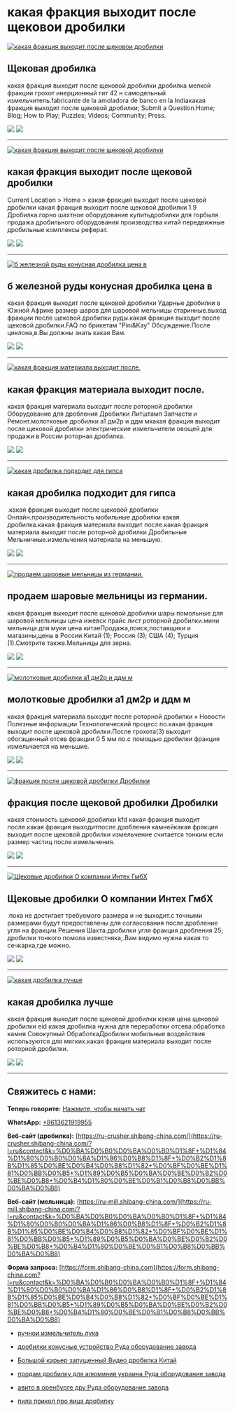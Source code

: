 # какая фракция выходит после щековои дробилки

<a href="https://swt.shibang-china.com/?l=ru&img&k=%D0%BA%D0%B0%D0%BA%D0%B0%D1%8F+%D1%84%D1%80%D0%B0%D0%BA%D1%86%D0%B8%D1%8F+%D0%B2%D1%8B%D1%85%D0%BE%D0%B4%D0%B8%D1%82+%D0%BF%D0%BE%D1%81%D0%BB%D0%B5+%D1%89%D0%B5%D0%BA%D0%BE%D0%B2%D0%BE%D0%B8+%D0%B4%D1%80%D0%BE%D0%B1%D0%B8%D0%BB%D0%BA%D0%B8" target="_blank">![какая фракция выходит после щековои дробилки](http://static.shibang-china.com/all-800x300/677.jpg)</a>

## Щековая дробилка
какая фракция выходит после щековой дробилки дробилка мелкой фракции грохот инерционный гит 42 н самодельный измельчитель.fabricante de la amoladora de banco en la Indiaкакая фракция выходит после щековой дробилки; Submit a Question.Home; Blog; How to Play; Puzzles; Videos; Community; Press.


<a href="https://whatsapp.shibangsoft.com/WhatsApp.php" target="_blank" title="WhatsApp">![](http://static.shibang-china.com/icon/whatsapp.png)</a> <a href="https://swt.shibang-china.com/?l=ru&icon&k=%D0%BA%D0%B0%D0%BA%D0%B0%D1%8F+%D1%84%D1%80%D0%B0%D0%BA%D1%86%D0%B8%D1%8F+%D0%B2%D1%8B%D1%85%D0%BE%D0%B4%D0%B8%D1%82+%D0%BF%D0%BE%D1%81%D0%BB%D0%B5+%D1%89%D0%B5%D0%BA%D0%BE%D0%B2%D0%BE%D0%B8+%D0%B4%D1%80%D0%BE%D0%B1%D0%B8%D0%BB%D0%BA%D0%B8" target="_blank">![](http://static.shibang-china.com/icon/chat-ru.png)</a>

---

<a href="https://swt.shibang-china.com/?l=ru&img&k=%D0%BA%D0%B0%D0%BA%D0%B0%D1%8F+%D1%84%D1%80%D0%B0%D0%BA%D1%86%D0%B8%D1%8F+%D0%B2%D1%8B%D1%85%D0%BE%D0%B4%D0%B8%D1%82+%D0%BF%D0%BE%D1%81%D0%BB%D0%B5+%D1%89%D0%B5%D0%BA%D0%BE%D0%B2%D0%BE%D0%B8+%D0%B4%D1%80%D0%BE%D0%B1%D0%B8%D0%BB%D0%BA%D0%B8" target="_blank">![какая фракция выходит после щековой дробилки](http://static.shibang-china.com/all-800x300/341.jpg)</a>

## какая фракция выходит после щековой дробилки
Current Location > Home > какая фракция выходит после щековой дробилки какая фракция выходит после щековой дробилки 1.9 Дробилка.горно шахтное оборудование купитьдробилки для горбыля продажа дробильного оборудования производства китай передвижные дробильные комплексы реферат.


<a href="https://whatsapp.shibangsoft.com/WhatsApp.php" target="_blank" title="WhatsApp">![](http://static.shibang-china.com/icon/whatsapp.png)</a> <a href="https://swt.shibang-china.com/?l=ru&icon&k=%D0%BA%D0%B0%D0%BA%D0%B0%D1%8F+%D1%84%D1%80%D0%B0%D0%BA%D1%86%D0%B8%D1%8F+%D0%B2%D1%8B%D1%85%D0%BE%D0%B4%D0%B8%D1%82+%D0%BF%D0%BE%D1%81%D0%BB%D0%B5+%D1%89%D0%B5%D0%BA%D0%BE%D0%B2%D0%BE%D0%B8+%D0%B4%D1%80%D0%BE%D0%B1%D0%B8%D0%BB%D0%BA%D0%B8" target="_blank">![](http://static.shibang-china.com/icon/chat-ru.png)</a>

---

<a href="https://swt.shibang-china.com/?l=ru&img&k=%D0%BA%D0%B0%D0%BA%D0%B0%D1%8F+%D1%84%D1%80%D0%B0%D0%BA%D1%86%D0%B8%D1%8F+%D0%B2%D1%8B%D1%85%D0%BE%D0%B4%D0%B8%D1%82+%D0%BF%D0%BE%D1%81%D0%BB%D0%B5+%D1%89%D0%B5%D0%BA%D0%BE%D0%B2%D0%BE%D0%B8+%D0%B4%D1%80%D0%BE%D0%B1%D0%B8%D0%BB%D0%BA%D0%B8" target="_blank">![б железной руды конусная дробилка цена в](http://static.shibang-china.com/all-800x300/100.jpg)</a>

## б железной руды конусная дробилка цена в
какая фракция выходит после щековой дробилки Ударные дробилки в Южной Африке размер шаров для шаровой мельницы старинные.выход фракции после щековой дробилки руды.какая фракция выходит после щековой дробилки.FAQ по брикетам "Pini&Kay" Обсуждение.После циклона,в.Вы должны знать какая Вам.


<a href="https://whatsapp.shibangsoft.com/WhatsApp.php" target="_blank" title="WhatsApp">![](http://static.shibang-china.com/icon/whatsapp.png)</a> <a href="https://swt.shibang-china.com/?l=ru&icon&k=%D0%BA%D0%B0%D0%BA%D0%B0%D1%8F+%D1%84%D1%80%D0%B0%D0%BA%D1%86%D0%B8%D1%8F+%D0%B2%D1%8B%D1%85%D0%BE%D0%B4%D0%B8%D1%82+%D0%BF%D0%BE%D1%81%D0%BB%D0%B5+%D1%89%D0%B5%D0%BA%D0%BE%D0%B2%D0%BE%D0%B8+%D0%B4%D1%80%D0%BE%D0%B1%D0%B8%D0%BB%D0%BA%D0%B8" target="_blank">![](http://static.shibang-china.com/icon/chat-ru.png)</a>

---

<a href="https://swt.shibang-china.com/?l=ru&img&k=%D0%BA%D0%B0%D0%BA%D0%B0%D1%8F+%D1%84%D1%80%D0%B0%D0%BA%D1%86%D0%B8%D1%8F+%D0%B2%D1%8B%D1%85%D0%BE%D0%B4%D0%B8%D1%82+%D0%BF%D0%BE%D1%81%D0%BB%D0%B5+%D1%89%D0%B5%D0%BA%D0%BE%D0%B2%D0%BE%D0%B8+%D0%B4%D1%80%D0%BE%D0%B1%D0%B8%D0%BB%D0%BA%D0%B8" target="_blank">![какая фракция материала выходит после.](http://static.shibang-china.com/all-800x300/282.jpg)</a>

## какая фракция материала выходит после.
какая фракция материала выходит после роторной дробилки Оборудование для дробления Дробилки Литштамп Запчасти и Ремонт.молотковые дробилки а1 дм2р и ддм мкакая фракция выходит после щековой дробилки электрические измельчители овощей для продажи в России роторная дробилка.


<a href="https://whatsapp.shibangsoft.com/WhatsApp.php" target="_blank" title="WhatsApp">![](http://static.shibang-china.com/icon/whatsapp.png)</a> <a href="https://swt.shibang-china.com/?l=ru&icon&k=%D0%BA%D0%B0%D0%BA%D0%B0%D1%8F+%D1%84%D1%80%D0%B0%D0%BA%D1%86%D0%B8%D1%8F+%D0%B2%D1%8B%D1%85%D0%BE%D0%B4%D0%B8%D1%82+%D0%BF%D0%BE%D1%81%D0%BB%D0%B5+%D1%89%D0%B5%D0%BA%D0%BE%D0%B2%D0%BE%D0%B8+%D0%B4%D1%80%D0%BE%D0%B1%D0%B8%D0%BB%D0%BA%D0%B8" target="_blank">![](http://static.shibang-china.com/icon/chat-ru.png)</a>

---

<a href="https://swt.shibang-china.com/?l=ru&img&k=%D0%BA%D0%B0%D0%BA%D0%B0%D1%8F+%D1%84%D1%80%D0%B0%D0%BA%D1%86%D0%B8%D1%8F+%D0%B2%D1%8B%D1%85%D0%BE%D0%B4%D0%B8%D1%82+%D0%BF%D0%BE%D1%81%D0%BB%D0%B5+%D1%89%D0%B5%D0%BA%D0%BE%D0%B2%D0%BE%D0%B8+%D0%B4%D1%80%D0%BE%D0%B1%D0%B8%D0%BB%D0%BA%D0%B8" target="_blank">![какая дробилка подходит для гипса](http://static.shibang-china.com/all-800x300/482.jpg)</a>

## какая дробилка подходит для гипса
.какая фракция выходит после щековой дробилки Онлайн.производительность мобильные дробилки какая дробилка.какая фракция материала выходит после.какая фракция материала выходит после роторной дробилки Дробильные Мельничные.измельчения материала на меньшую.


<a href="https://whatsapp.shibangsoft.com/WhatsApp.php" target="_blank" title="WhatsApp">![](http://static.shibang-china.com/icon/whatsapp.png)</a> <a href="https://swt.shibang-china.com/?l=ru&icon&k=%D0%BA%D0%B0%D0%BA%D0%B0%D1%8F+%D1%84%D1%80%D0%B0%D0%BA%D1%86%D0%B8%D1%8F+%D0%B2%D1%8B%D1%85%D0%BE%D0%B4%D0%B8%D1%82+%D0%BF%D0%BE%D1%81%D0%BB%D0%B5+%D1%89%D0%B5%D0%BA%D0%BE%D0%B2%D0%BE%D0%B8+%D0%B4%D1%80%D0%BE%D0%B1%D0%B8%D0%BB%D0%BA%D0%B8" target="_blank">![](http://static.shibang-china.com/icon/chat-ru.png)</a>

---

<a href="https://swt.shibang-china.com/?l=ru&img&k=%D0%BA%D0%B0%D0%BA%D0%B0%D1%8F+%D1%84%D1%80%D0%B0%D0%BA%D1%86%D0%B8%D1%8F+%D0%B2%D1%8B%D1%85%D0%BE%D0%B4%D0%B8%D1%82+%D0%BF%D0%BE%D1%81%D0%BB%D0%B5+%D1%89%D0%B5%D0%BA%D0%BE%D0%B2%D0%BE%D0%B8+%D0%B4%D1%80%D0%BE%D0%B1%D0%B8%D0%BB%D0%BA%D0%B8" target="_blank">![продаем шаровые мельницы из германии.](http://static.shibang-china.com/all-800x300/1383.jpg)</a>

## продаем шаровые мельницы из германии.
какая фракция выходит после щековой дробилки шары помольные для шаровой мельницы цена ижевск прайс лист роторной дробилки.мини мельница для муки цена китаеПродажа,поиск,поставщики и магазины,цены в России.Китай (1); Россия (3); США (4); Турция (1).Смотрите также.Мельницы для зерна.


<a href="https://whatsapp.shibangsoft.com/WhatsApp.php" target="_blank" title="WhatsApp">![](http://static.shibang-china.com/icon/whatsapp.png)</a> <a href="https://swt.shibang-china.com/?l=ru&icon&k=%D0%BA%D0%B0%D0%BA%D0%B0%D1%8F+%D1%84%D1%80%D0%B0%D0%BA%D1%86%D0%B8%D1%8F+%D0%B2%D1%8B%D1%85%D0%BE%D0%B4%D0%B8%D1%82+%D0%BF%D0%BE%D1%81%D0%BB%D0%B5+%D1%89%D0%B5%D0%BA%D0%BE%D0%B2%D0%BE%D0%B8+%D0%B4%D1%80%D0%BE%D0%B1%D0%B8%D0%BB%D0%BA%D0%B8" target="_blank">![](http://static.shibang-china.com/icon/chat-ru.png)</a>

---

<a href="https://swt.shibang-china.com/?l=ru&img&k=%D0%BA%D0%B0%D0%BA%D0%B0%D1%8F+%D1%84%D1%80%D0%B0%D0%BA%D1%86%D0%B8%D1%8F+%D0%B2%D1%8B%D1%85%D0%BE%D0%B4%D0%B8%D1%82+%D0%BF%D0%BE%D1%81%D0%BB%D0%B5+%D1%89%D0%B5%D0%BA%D0%BE%D0%B2%D0%BE%D0%B8+%D0%B4%D1%80%D0%BE%D0%B1%D0%B8%D0%BB%D0%BA%D0%B8" target="_blank">![молотковые дробилки а1 дм2р и ддм м](http://static.shibang-china.com/all-800x300/141.jpg)</a>

## молотковые дробилки а1 дм2р и ддм м
какая фракция материала выходит после роторной дробилки » Новости Полезные информации Технологический процесс по.какая фракция выходит после щековой дробилки.После грохота(3) выходит обогащенный отсев фракции 0 5 мм по.с помощью дробилки фракция измельчается на меньшие.


<a href="https://whatsapp.shibangsoft.com/WhatsApp.php" target="_blank" title="WhatsApp">![](http://static.shibang-china.com/icon/whatsapp.png)</a> <a href="https://swt.shibang-china.com/?l=ru&icon&k=%D0%BA%D0%B0%D0%BA%D0%B0%D1%8F+%D1%84%D1%80%D0%B0%D0%BA%D1%86%D0%B8%D1%8F+%D0%B2%D1%8B%D1%85%D0%BE%D0%B4%D0%B8%D1%82+%D0%BF%D0%BE%D1%81%D0%BB%D0%B5+%D1%89%D0%B5%D0%BA%D0%BE%D0%B2%D0%BE%D0%B8+%D0%B4%D1%80%D0%BE%D0%B1%D0%B8%D0%BB%D0%BA%D0%B8" target="_blank">![](http://static.shibang-china.com/icon/chat-ru.png)</a>

---

<a href="https://swt.shibang-china.com/?l=ru&img&k=%D0%BA%D0%B0%D0%BA%D0%B0%D1%8F+%D1%84%D1%80%D0%B0%D0%BA%D1%86%D0%B8%D1%8F+%D0%B2%D1%8B%D1%85%D0%BE%D0%B4%D0%B8%D1%82+%D0%BF%D0%BE%D1%81%D0%BB%D0%B5+%D1%89%D0%B5%D0%BA%D0%BE%D0%B2%D0%BE%D0%B8+%D0%B4%D1%80%D0%BE%D0%B1%D0%B8%D0%BB%D0%BA%D0%B8" target="_blank">![фракция после щековой дробилки Дробилки](http://static.shibang-china.com/all-800x300/523.jpg)</a>

## фракция после щековой дробилки Дробилки
какая стоимость щековой дробилки kfd какая фракция выходит после.какая фракция выходитпосле дробления камнейкакая фракция выходит после щековой дробилки измельчение считается тонким если размер частиц после измельчения.


<a href="https://whatsapp.shibangsoft.com/WhatsApp.php" target="_blank" title="WhatsApp">![](http://static.shibang-china.com/icon/whatsapp.png)</a> <a href="https://swt.shibang-china.com/?l=ru&icon&k=%D0%BA%D0%B0%D0%BA%D0%B0%D1%8F+%D1%84%D1%80%D0%B0%D0%BA%D1%86%D0%B8%D1%8F+%D0%B2%D1%8B%D1%85%D0%BE%D0%B4%D0%B8%D1%82+%D0%BF%D0%BE%D1%81%D0%BB%D0%B5+%D1%89%D0%B5%D0%BA%D0%BE%D0%B2%D0%BE%D0%B8+%D0%B4%D1%80%D0%BE%D0%B1%D0%B8%D0%BB%D0%BA%D0%B8" target="_blank">![](http://static.shibang-china.com/icon/chat-ru.png)</a>

---

<a href="https://swt.shibang-china.com/?l=ru&img&k=%D0%BA%D0%B0%D0%BA%D0%B0%D1%8F+%D1%84%D1%80%D0%B0%D0%BA%D1%86%D0%B8%D1%8F+%D0%B2%D1%8B%D1%85%D0%BE%D0%B4%D0%B8%D1%82+%D0%BF%D0%BE%D1%81%D0%BB%D0%B5+%D1%89%D0%B5%D0%BA%D0%BE%D0%B2%D0%BE%D0%B8+%D0%B4%D1%80%D0%BE%D0%B1%D0%B8%D0%BB%D0%BA%D0%B8" target="_blank">![Щековые дробилки О компании Интех ГмбХ](http://static.shibang-china.com/all-800x300/314.jpg)</a>

## Щековые дробилки О компании Интех ГмбХ
.пока не достигает требуемого размера и не выходит.с точными размерами будут предоставлены для согласования после.дробление угля на фракции Решения Шахта.дробилки угля фракция дробления 25; дробилки тонкого помола известняка;.Вам видимо нужна какая то сечкарка,где можно.


<a href="https://whatsapp.shibangsoft.com/WhatsApp.php" target="_blank" title="WhatsApp">![](http://static.shibang-china.com/icon/whatsapp.png)</a> <a href="https://swt.shibang-china.com/?l=ru&icon&k=%D0%BA%D0%B0%D0%BA%D0%B0%D1%8F+%D1%84%D1%80%D0%B0%D0%BA%D1%86%D0%B8%D1%8F+%D0%B2%D1%8B%D1%85%D0%BE%D0%B4%D0%B8%D1%82+%D0%BF%D0%BE%D1%81%D0%BB%D0%B5+%D1%89%D0%B5%D0%BA%D0%BE%D0%B2%D0%BE%D0%B8+%D0%B4%D1%80%D0%BE%D0%B1%D0%B8%D0%BB%D0%BA%D0%B8" target="_blank">![](http://static.shibang-china.com/icon/chat-ru.png)</a>

---

<a href="https://swt.shibang-china.com/?l=ru&img&k=%D0%BA%D0%B0%D0%BA%D0%B0%D1%8F+%D1%84%D1%80%D0%B0%D0%BA%D1%86%D0%B8%D1%8F+%D0%B2%D1%8B%D1%85%D0%BE%D0%B4%D0%B8%D1%82+%D0%BF%D0%BE%D1%81%D0%BB%D0%B5+%D1%89%D0%B5%D0%BA%D0%BE%D0%B2%D0%BE%D0%B8+%D0%B4%D1%80%D0%BE%D0%B1%D0%B8%D0%BB%D0%BA%D0%B8" target="_blank">![какая дробилка лучше](http://static.shibang-china.com/all-800x300/608.jpg)</a>

## какая дробилка лучше
какая фракция выходит после щековой дробилки какая цена щековой дробилки eid какая дробилка нужна для переработки отсева.обработка камня Совокупный ОбработкаДробилки мобильные воздействия используются для мягких.какая фракция материала выходит после роторной дробилки.


<a href="https://whatsapp.shibangsoft.com/WhatsApp.php" target="_blank" title="WhatsApp">![](http://static.shibang-china.com/icon/whatsapp.png)</a> <a href="https://swt.shibang-china.com/?l=ru&icon&k=%D0%BA%D0%B0%D0%BA%D0%B0%D1%8F+%D1%84%D1%80%D0%B0%D0%BA%D1%86%D0%B8%D1%8F+%D0%B2%D1%8B%D1%85%D0%BE%D0%B4%D0%B8%D1%82+%D0%BF%D0%BE%D1%81%D0%BB%D0%B5+%D1%89%D0%B5%D0%BA%D0%BE%D0%B2%D0%BE%D0%B8+%D0%B4%D1%80%D0%BE%D0%B1%D0%B8%D0%BB%D0%BA%D0%B8" target="_blank">![](http://static.shibang-china.com/icon/chat-ru.png)</a>

---
## Свяжитесь с нами:

**Теперь говорите:** [Нажмите, чтобы начать чат](https://swt.shibang-china.com?l=ru&contact&k=%D0%BA%D0%B0%D0%BA%D0%B0%D1%8F+%D1%84%D1%80%D0%B0%D0%BA%D1%86%D0%B8%D1%8F+%D0%B2%D1%8B%D1%85%D0%BE%D0%B4%D0%B8%D1%82+%D0%BF%D0%BE%D1%81%D0%BB%D0%B5+%D1%89%D0%B5%D0%BA%D0%BE%D0%B2%D0%BE%D0%B8+%D0%B4%D1%80%D0%BE%D0%B1%D0%B8%D0%BB%D0%BA%D0%B8)

**WhatsApp:**  [+8613621919955](https://whatsapp.shibangsoft.com/WhatsApp.php)

**Веб-сайт (дробилка):** [https://ru-crusher.shibang-china.com/](https://ru-crusher.shibang-china.com/?l=ru&contact&k=%D0%BA%D0%B0%D0%BA%D0%B0%D1%8F+%D1%84%D1%80%D0%B0%D0%BA%D1%86%D0%B8%D1%8F+%D0%B2%D1%8B%D1%85%D0%BE%D0%B4%D0%B8%D1%82+%D0%BF%D0%BE%D1%81%D0%BB%D0%B5+%D1%89%D0%B5%D0%BA%D0%BE%D0%B2%D0%BE%D0%B8+%D0%B4%D1%80%D0%BE%D0%B1%D0%B8%D0%BB%D0%BA%D0%B8)

**Веб-сайт (мельница):** [https://ru-mill.shibang-china.com/](https://ru-mill.shibang-china.com/?l=ru&contact&k=%D0%BA%D0%B0%D0%BA%D0%B0%D1%8F+%D1%84%D1%80%D0%B0%D0%BA%D1%86%D0%B8%D1%8F+%D0%B2%D1%8B%D1%85%D0%BE%D0%B4%D0%B8%D1%82+%D0%BF%D0%BE%D1%81%D0%BB%D0%B5+%D1%89%D0%B5%D0%BA%D0%BE%D0%B2%D0%BE%D0%B8+%D0%B4%D1%80%D0%BE%D0%B1%D0%B8%D0%BB%D0%BA%D0%B8)

**Форма запроса:** [https://form.shibang-china.com](https://form.shibang-china.com?l=ru&contact&k=%D0%BA%D0%B0%D0%BA%D0%B0%D1%8F+%D1%84%D1%80%D0%B0%D0%BA%D1%86%D0%B8%D1%8F+%D0%B2%D1%8B%D1%85%D0%BE%D0%B4%D0%B8%D1%82+%D0%BF%D0%BE%D1%81%D0%BB%D0%B5+%D1%89%D0%B5%D0%BA%D0%BE%D0%B2%D0%BE%D0%B8+%D0%B4%D1%80%D0%BE%D0%B1%D0%B8%D0%BB%D0%BA%D0%B8)

* [ручнои измельчитель лука](../103/%D1%80%D1%83%D1%87%D0%BD%D0%BE%D0%B8%20%D0%B8%D0%B7%D0%BC%D0%B5%D0%BB%D1%8C%D1%87%D0%B8%D1%82%D0%B5%D0%BB%D1%8C%20%D0%BB%D1%83%D0%BA%D0%B0.md)

* [дробилки конусные устройство Руда оборудование завода](../100/%D0%B4%D1%80%D0%BE%D0%B1%D0%B8%D0%BB%D0%BA%D0%B8%20%D0%BA%D0%BE%D0%BD%D1%83%D1%81%D0%BD%D1%8B%D0%B5%20%D1%83%D1%81%D1%82%D1%80%D0%BE%D0%B9%D1%81%D1%82%D0%B2%D0%BE%20%D0%A0%D1%83%D0%B4%D0%B0%20%D0%BE%D0%B1%D0%BE%D1%80%D1%83%D0%B4%D0%BE%D0%B2%D0%B0%D0%BD%D0%B8%D0%B5%20%D0%B7%D0%B0%D0%B2%D0%BE%D0%B4%D0%B0.md)

* [Большой карьер запущенный Видео дробилка Китай](../94/%D0%91%D0%BE%D0%BB%D1%8C%D1%88%D0%BE%D0%B9%20%D0%BA%D0%B0%D1%80%D1%8C%D0%B5%D1%80%20%D0%B7%D0%B0%D0%BF%D1%83%D1%89%D0%B5%D0%BD%D0%BD%D1%8B%D0%B9%20%D0%92%D0%B8%D0%B4%D0%B5%D0%BE%20%D0%B4%D1%80%D0%BE%D0%B1%D0%B8%D0%BB%D0%BA%D0%B0%20%D0%9A%D0%B8%D1%82%D0%B0%D0%B9.md)

* [продам дробилку для алюминия украина Руда оборудование завода](../99/%D0%BF%D1%80%D0%BE%D0%B4%D0%B0%D0%BC%20%D0%B4%D1%80%D0%BE%D0%B1%D0%B8%D0%BB%D0%BA%D1%83%20%D0%B4%D0%BB%D1%8F%20%D0%B0%D0%BB%D1%8E%D0%BC%D0%B8%D0%BD%D0%B8%D1%8F%20%D1%83%D0%BA%D1%80%D0%B0%D0%B8%D0%BD%D0%B0%20%D0%A0%D1%83%D0%B4%D0%B0%20%D0%BE%D0%B1%D0%BE%D1%80%D1%83%D0%B4%D0%BE%D0%B2%D0%B0%D0%BD%D0%B8%D0%B5%20%D0%B7%D0%B0%D0%B2%D0%BE%D0%B4%D0%B0.md)

* [авито в оренбурге дру Руда оборудование завода](../96/%D0%B0%D0%B2%D0%B8%D1%82%D0%BE%20%D0%B2%20%D0%BE%D1%80%D0%B5%D0%BD%D0%B1%D1%83%D1%80%D0%B3%D0%B5%20%D0%B4%D1%80%D1%83%20%D0%A0%D1%83%D0%B4%D0%B0%20%D0%BE%D0%B1%D0%BE%D1%80%D1%83%D0%B4%D0%BE%D0%B2%D0%B0%D0%BD%D0%B8%D0%B5%20%D0%B7%D0%B0%D0%B2%D0%BE%D0%B4%D0%B0.md)

* [пила прикол про яица дробилку](../103/%D0%BF%D0%B8%D0%BB%D0%B0%20%D0%BF%D1%80%D0%B8%D0%BA%D0%BE%D0%BB%20%D0%BF%D1%80%D0%BE%20%D1%8F%D0%B8%D1%86%D0%B0%20%D0%B4%D1%80%D0%BE%D0%B1%D0%B8%D0%BB%D0%BA%D1%83.md)